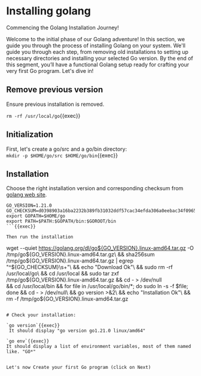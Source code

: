 
# Installing golang

Commencing the Golang Installation Journey!

Welcome to the initial phase of our Golang adventure! In this section, we  guide you through the process of installing Golang on your system. We'll guide you through each step, from removing old installations to setting up necessary directories and installing your selected Go version. By the end of this segment, you’ll have a functional Golang setup ready for crafting your very first Go program. Let's dive in!

## Remove previous version
Ensure previous installation is removed.  

`rm -rf /usr/local/go`{{exec}}
 
## Initialization
First, let's create a go/src and a go/bin directory:   
`mkdir -p $HOME/go/src $HOME/go/bin`{{exec}}

## Installation
Choose the right installation version and corresponding checksum from [golang web site](https://golang.org/dl/).  

```
GO_VERSION=1.21.0
GO_CHECKSUM=d0398903a16ba2232b389fb31032ddf57cac34efda306a0eebac34f0965a0742
export GOPATH=$HOME/go
export PATH=$PATH:$GOPATH/bin:$GOROOT/bin
```{{exec}}

Then run the installation

```
wget --quiet https://golang.org/dl/go${GO_VERSION}.linux-amd64.tar.gz -O /tmp/go${GO_VERSION}.linux-amd64.tar.gz\
&& sha256sum /tmp/go${GO_VERSION}.linux-amd64.tar.gz | egrep "^${GO_CHECKSUM}\s+"\
&& echo "Download Ok"\
&& sudo rm -rf /usr/local/go\
&& cd /usr/local && sudo tar zxf /tmp/go${GO_VERSION}.linux-amd64.tar.gz && cd - > /dev/null\
&& cd /usr/local/bin && for file in /usr/local/go/bin/*; do sudo ln -s -f $file; done && cd - > /dev/null\
&& go version >&2\
&& echo "Installation Ok"\
&& rm -f /tmp/go${GO_VERSION}.linux-amd64.tar.gz
```{{exec}}

# Check your installation:

`go version`{{exec}}  
 It should display "go version go1.21.0 linux/amd64"  

`go env`{{exec}}  
It should display a list of environment variables, most of them named like. "GO*"  


Let's now Create your first Go program (click on Next)
